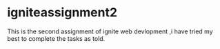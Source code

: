 # igniteassignment2
This is the second assignment of ignite web devlopment ,i have tried my best to complete the tasks as told.
